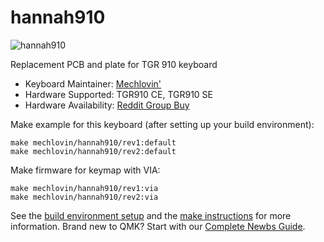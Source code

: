 # hannah910

![hannah910](https://i.imgur.com/n8WN5Z7.jpg)

Replacement PCB and plate for TGR 910 keyboard 

* Keyboard Maintainer: [Mechlovin'](https://github.com/mechlovin)
* Hardware Supported: TGR910 CE, TGR910 SE 
* Hardware Availability: [Reddit Group Buy](https://www.reddit.com/r/mechmarket/comments/dhwvbn/gb_1015_update_hannah_910_group_buy_tgr_910/)

Make example for this keyboard (after setting up your build environment):

    make mechlovin/hannah910/rev1:default
    make mechlovin/hannah910/rev2:default

Make firmware for keymap with VIA:

    make mechlovin/hannah910/rev1:via
    make mechlovin/hannah910/rev2:via

See the [build environment setup](https://docs.qmk.fm/#/getting_started_build_tools) and the [make instructions](https://docs.qmk.fm/#/getting_started_make_guide) for more information. Brand new to QMK? Start with our [Complete Newbs Guide](https://docs.qmk.fm/#/newbs).
